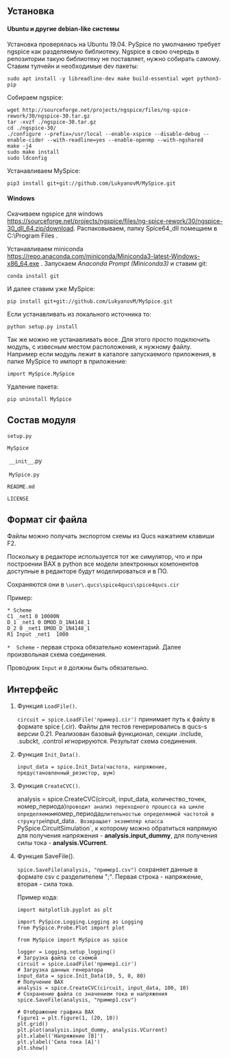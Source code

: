 ## Установка
#### Ubuntu и другие debian-like системы
Установка проверялась на Ubuntu 19.04. PySpice по умолчанию требует ngspice как разделяемую библиотеку. Ngspice в свою очередь в репозитории такую библиотеку не поставляет, нужно собирать самому. Ставим тулчейн и необходимые dev пакеты:

`sudo apt install -y libreadline-dev make build-essential wget python3-pip`

Собираем ngspice:

```
wget http://sourceforge.net/projects/ngspice/files/ng-spice-rework/30/ngspice-30.tar.gz
tar -xvzf ./ngspice-30.tar.gz
cd ./ngspice-30/
./configure --prefix=/usr/local --enable-xspice --disable-debug --enable-cider --with-readline=yes --enable-openmp --with-ngshared
make -j4
sudo make install
sudo ldconfig
```
Устанавливаем MySpice:

`pip3 install git+git://github.com/LukyanovM/MySpice.git`

#### Windows
Скачиваем ngspice для windows https://sourceforge.net/projects/ngspice/files/ng-spice-rework/30/ngspice-30_dll_64.zip/download. Распаковываем, папку Spice64_dll помещаем в C:\Program Files .

Устанавливаем miniconda https://repo.anaconda.com/miniconda/Miniconda3-latest-Windows-x86_64.exe . Запускаем *Anaconda Prompt (Miniconda3)* и ставим git:

`conda install git`

И далее ставим уже MySpice:

`pip install git+git://github.com/LukyanovM/MySpice.git`

Если устанавливать из локального источника то:

`python setup.py install`

Так же можно не устанавливать восе. Для этого просто подключить модуль, с извесным местом расположения, к нужному файлу. Например если модуль лежит в каталоге запускаемого приложения, в папке MySpice то импорт в приложение:

`import MySpice.MySpice`

Удаление пакета:

`pip uninstall MySpice`

## Состав модуля

`setup.py`

`MySpice`

​	`__init__`.py

​	`MySpice.py`

`README.md`

`LICENSE`

## Формат cir файла

Файлы можно получать экспортом схемы из Qucs нажатием клавиши F2. 

Поскольку в редакторе используется тот же симулятор, что и при построении ВАХ в python все модели электронных компонентов доступные в редакторе будут моделироваться и в ПО.

Сохраняются они в `\user\.qucs\spice4qucs\spice4qucs.cir`

Пример:

```
* Scheme
C1 _net1 0 10000N 
D_1 _net1 0 DMOD_D_1N4148_1
D_2 0 _net1 DMOD_D_1N4148_1
R1 Input _net1  1000
```

`*  Scheme`  - первая строка обязательно коментарий. 
Далее произвольная схема соединения.  

Проводник `Input` и `0` должны быть обязательно.




## Интерфейс

1. Функция `LoadFile()`. 

   `circuit = spice.LoadFile('пример1.cir')` принимает путь к файлу в формате spice (.cir). Файлы для тестов генерировались в qucs-s версии 0.21. Реализован базовый функционал, секции .include, .subckt, .control игнорируются. Результат схема соединения.

2. Функция `Init_Data()`.

   `input_data = spice.Init_Data(частота, напряжение, предустановленный_резистор, шум)`

3. Функция `CreateCVC()`.  

   analysis = spice.CreateCVC(circuit, input_data, количество_точек, номер_периода)` проводит анализ переходного процесса на цикле определяемом `номер_периода` длительностью определяемой частотой в струкутре `input_data`. Возвращает экземпляр класса `PySpice.CircuitSimulation`, к которому можно обратиться напрямую для получения напряжения - **analysis.input_dummy**, для получения силы тока - **analysis.VCurrent**.

4. Функция SaveFile().

   `spice.SaveFile(analysis, "пример1.csv")` сохраняет данные в формате csv с разделителем ";". Первая строка - напряжение, вторая - сила тока.

   

   Пример кода:

   ```
   import matplotlib.pyplot as plt
   
   import PySpice.Logging.Logging as Logging
   from PySpice.Probe.Plot import plot
   
   from MySpice import MySpice as spice
   
   logger = Logging.setup_logging()
   # Загрузка файла со схемой
   circuit = spice.LoadFile('пример1.cir')
   # Загрузка данных генератора
   input_data = spice.Init_Data(10, 5, 0, 80)
   # Получение ВАХ
   analysis = spice.CreateCVC(circuit, input_data, 100, 10)
   # Сохранение файла со значением тока и напряжения
   spice.SaveFile(analysis, "пример1.csv")
   
   # Отображение графика ВАХ
   figure1 = plt.figure(1, (20, 10))
   plt.grid()
   plt.plot(analysis.input_dummy, analysis.VCurrent)
   plt.xlabel('Напряжение [В]')
   plt.ylabel('Сила тока [А]')
   plt.show()
   ```

   
